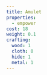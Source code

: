 ```yaml
---
title: Amulet
properties:
  - empower
cost: 18
weight: 0.1
crafting:
  wood: 1
  cloth: 0
  hide: 1
  metal: 1
---
```


